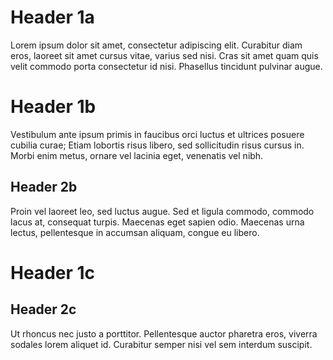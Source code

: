 # Header 1a

Lorem ipsum dolor sit amet, consectetur adipiscing elit. Curabitur diam eros, laoreet sit amet cursus vitae, varius sed
nisi. Cras sit amet quam quis velit commodo porta consectetur id nisi. Phasellus tincidunt pulvinar augue.

# Header 1b

Vestibulum ante ipsum primis in faucibus orci luctus et ultrices posuere cubilia curae; Etiam lobortis risus libero, sed
sollicitudin risus cursus in. Morbi enim metus, ornare vel lacinia eget, venenatis vel nibh.

## Header 2b

Proin vel laoreet leo, sed luctus augue. Sed et ligula commodo, commodo lacus at, consequat turpis. Maecenas eget sapien
odio. Maecenas urna lectus, pellentesque in accumsan aliquam, congue eu libero.

# Header 1c

## Header 2c

Ut rhoncus nec justo a porttitor. Pellentesque auctor pharetra eros, viverra sodales lorem aliquet id. Curabitur semper nisi vel sem interdum suscipit.
